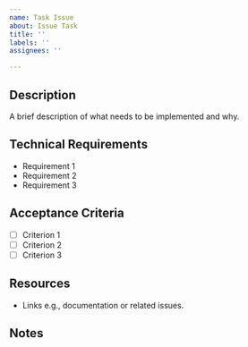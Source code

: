 ```yaml
---
name: Task Issue
about: Issue Task
title: ''
labels: ''
assignees: ''

---
```


## Description
A brief description of what needs to be implemented and why.

## Technical Requirements
- Requirement 1
- Requirement 2
- Requirement 3

## Acceptance Criteria
- [ ] Criterion 1
- [ ] Criterion 2
- [ ] Criterion 3

## Resources
- Links e.g., documentation or related issues.

## Notes
